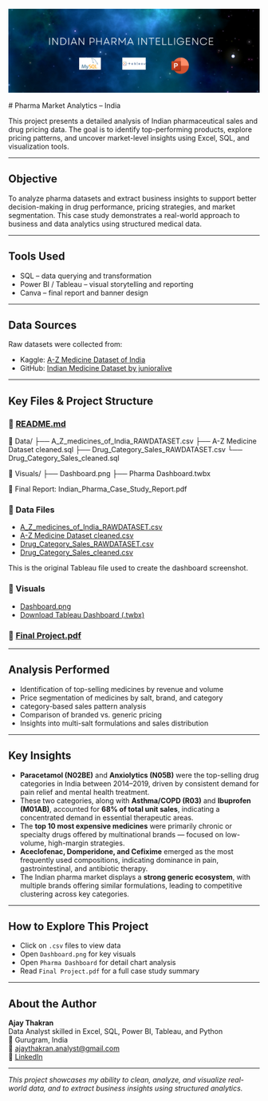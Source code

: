 <p align="center">
  <img src="Banner.png" alt="Indian Pharma Intelligence Banner" />
</p>
# Pharma Market Analytics – India

This project presents a detailed analysis of Indian pharmaceutical sales and drug pricing data. The goal is to identify top-performing products, explore pricing patterns, and uncover market-level insights using Excel, SQL, and visualization tools.

---

## Objective

To analyze pharma datasets and extract business insights to support better decision-making in drug performance, pricing strategies, and market segmentation. This case study demonstrates a real-world approach to business and data analytics using structured medical data.

---

## Tools Used
- SQL – data querying and transformation
- Power BI / Tableau – visual storytelling and reporting
- Canva – final report and banner design

---

## Data Sources

Raw datasets were collected from:

- Kaggle: [A-Z Medicine Dataset of India](https://www.kaggle.com/datasets/shudhanshusingh/az-medicine-dataset-of-india)
- GitHub: [Indian Medicine Dataset by junioralive](https://github.com/junioralive/Indian-Medicine-Dataset/blob/main/DATA/indian_medicine_data.csv)

---

## Key Files & Project Structure

### 📄 [README.md](./README.md)
📁 Data/
   ├── A_Z_medicines_of_India_RAWDATASET.csv
   ├── A-Z Medicine Dataset cleaned.sql
   ├── Drug_Category_Sales_RAWDATASET.csv
   └── Drug_Category_Sales_cleaned.sql

📁 Visuals/
   ├── Dashboard.png
   ├── Pharma Dashboard.twbx

📄 Final Report: Indian_Pharma_Case_Study_Report.pdf


### 📁 Data Files
- [A_Z_medicines_of_India_RAWDATASET.csv](./A_Z_medicines_of_India_RAWDATASET.csv)
- [A-Z Medicine Dataset cleaned.csv](./A-Z%20Medicine%20Dataset%20cleaned.csv)
- [Drug_Category_Sales_RAWDATASET.csv](./Drug_Category_Sales_RAWDATASET.csv)
- [Drug_Category_Sales_cleaned.csv](./Drug_Category_Sales_cleaned.csv)

This is the original Tableau file used to create the dashboard screenshot.

### 📁 Visuals
- [Dashboard.png](./Dashboard.png)
- [Download Tableau Dashboard (.twbx)](./Pharma_Dashboard_Tableau.twbx)

### 📄 [Final Project.pdf](./Final%20Project.pdf)

---

## Analysis Performed

- Identification of top-selling medicines by revenue and volume
- Price segmentation of medicines by salt, brand, and category
- category-based sales pattern analysis
- Comparison of branded vs. generic pricing
- Insights into multi-salt formulations and sales distribution

---

## Key Insights

- **Paracetamol (N02BE)** and **Anxiolytics (N05B)** were the top-selling drug categories in India between 2014–2019, driven by consistent demand for pain relief and mental health treatment.
- These two categories, along with **Asthma/COPD (R03)** and **Ibuprofen (M01AB)**, accounted for **68% of total unit sales**, indicating a concentrated demand in essential therapeutic areas.
- The **top 10 most expensive medicines** were primarily chronic or specialty drugs offered by multinational brands — focused on low-volume, high-margin strategies.
- **Aceclofenac, Domperidone, and Cefixime** emerged as the most frequently used compositions, indicating dominance in pain, gastrointestinal, and antibiotic therapy.
- The Indian pharma market displays a **strong generic ecosystem**, with multiple brands offering similar formulations, leading to competitive clustering across key categories.

---

## How to Explore This Project

- Click on `.csv` files to view data
- Open `Dashboard.png` for key visuals
- Open `Pharma Dashboard` for detail chart analysis
- Read `Final Project.pdf` for a full case study summary

---

## About the Author

**Ajay Thakran**  
Data Analyst skilled in Excel, SQL, Power BI, Tableau, and Python  
📍 Gurugram, India  
📧 ajaythakran.analyst@gmail.com  
🔗 [LinkedIn](https://shorturl.at/aCbXe)

---

_This project showcases my ability to clean, analyze, and visualize real-world data, and to extract business insights using structured analytics._

